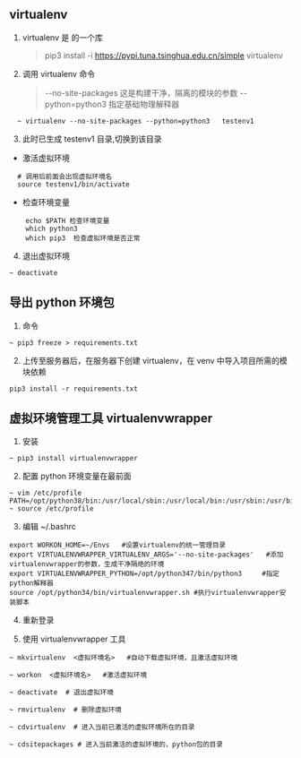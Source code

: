 ## virtualenv

1.  virtualenv 是 <python> 的一个库
    > pip3 install -i https://pypi.tuna.tsinghua.edu.cn/simple virtualenv
2.  调用 virtualenv 命令
    > --no-site-packages 这是构建干净，隔离的模块的参数
    > --python=python3 指定基础物理解释器

```shell
  ~ virtualenv --no-site-packages --python=python3   testenv1
```

3. 此时已生成 testenv1 目录,切换到该目录

- 激活虚拟环境

```shell
  # 调用后前面会出现虚拟环境名
  source testenv1/bin/activate
```

- 检查环境变量

```shell
	echo $PATH 检查环境变量
	which python3
	which pip3  检查虚拟环境是否正常
```

4. 退出虚拟环境

```shell
~ deactivate
```

## 导出 python 环境包

1. 命令

```shell
~ pip3 freeze > requirements.txt
```

2. 上传至服务器后，在服务器下创建 virtualenv，在 venv 中导入项目所需的模块依赖

```shell
pip3 install -r requirements.txt
```

## 虚拟环境管理工具 virtualenvwrapper

1. 安装

```shell
~ pip3 install virtualenvwrapper
```

2. 配置 python 环境变量在最前面

```shell
~ vim /etc/profile
PATH=/opt/python38/bin:/usr/local/sbin:/usr/local/bin:/usr/sbin:/usr/bin:/root/bin:/root/bin
~ source /etc/profile
```

3. 编辑 ~/.bashrc

```shell
export WORKON_HOME=~/Envs   #设置virtualenv的统一管理目录
export VIRTUALENVWRAPPER_VIRTUALENV_ARGS='--no-site-packages'   #添加virtualenvwrapper的参数，生成干净隔绝的环境
export VIRTUALENVWRAPPER_PYTHON=/opt/python347/bin/python3     #指定python解释器
source /opt/python34/bin/virtualenvwrapper.sh #执行virtualenvwrapper安装脚本
```

4. 重新登录

5. 使用 virtualenvwrapper 工具

```shell
~ mkvirtualenv  <虚拟环境名>   #自动下载虚拟环境，且激活虚拟环境

~ workon  <虚拟环境名>   #激活虚拟环境

~ deactivate  # 退出虚拟环境

~ rmvirtualenv	# 删除虚拟环境

~ cdvirtualenv  # 进入当前已激活的虚拟环境所在的目录

~ cdsitepackages # 进入当前激活的虚拟环境的，python包的目录
```
